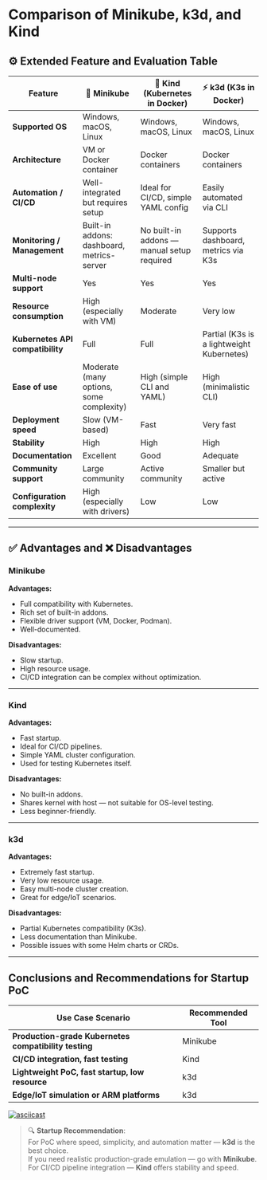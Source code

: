 #  Comparison of Minikube, k3d, and Kind

## ⚙️ Extended Feature and Evaluation Table

| Feature                                 | 🐳 Minikube                                   | 🧱 Kind (Kubernetes in Docker)                 | ⚡ k3d (K3s in Docker)                         |
|----------------------------------------|-----------------------------------------------|-----------------------------------------------|-----------------------------------------------|
| **Supported OS**                       | Windows, macOS, Linux                         | Windows, macOS, Linux                         | Windows, macOS, Linux                         |
| **Architecture**                       | VM or Docker container                        | Docker containers                             | Docker containers                             |
| **Automation / CI/CD**                 |  Well-integrated but requires setup           | Ideal for CI/CD, simple YAML config           | Easily automated via CLI                      |
| **Monitoring / Management**            | Built-in addons: dashboard, metrics-server    | No built-in addons — manual setup required    | Supports dashboard, metrics via K3s           |
| **Multi-node support**                 | Yes                                           | Yes                                           | Yes                                           |
| **Resource consumption**               | High (especially with VM)                     | Moderate                                      | Very low                                      |
| **Kubernetes API compatibility**       | Full                                          | Full                                          | Partial (K3s is a lightweight Kubernetes)     |
| **Ease of use**                        | Moderate (many options, some complexity)      | High (simple CLI and YAML)                    | High (minimalistic CLI)                       |
| **Deployment speed**                   | Slow (VM-based)                               | Fast                                          | Very fast                                     |
| **Stability**                          | High                                          | High                                          | High                                          |
| **Documentation**                      | Excellent                                     | Good                                          | Adequate                                      |
| **Community support**                  | Large community                               | Active community                              | Smaller but active                            |
| **Configuration complexity**           | High (especially with drivers)                | Low                                           | Low                                           |

---

## ✅ Advantages and ❌ Disadvantages

###  Minikube

**Advantages:**
- Full compatibility with Kubernetes.
- Rich set of built-in addons.
- Flexible driver support (VM, Docker, Podman).
- Well-documented.

**Disadvantages:**
- Slow startup.
- High resource usage.
- CI/CD integration can be complex without optimization.

---

###  Kind

**Advantages:**
- Fast startup.
- Ideal for CI/CD pipelines.
- Simple YAML cluster configuration.
- Used for testing Kubernetes itself.

**Disadvantages:**
- No built-in addons.
- Shares kernel with host — not suitable for OS-level testing.
- Less beginner-friendly.

---

###  k3d

**Advantages:**
- Extremely fast startup.
- Very low resource usage.
- Easy multi-node cluster creation.
- Great for edge/IoT scenarios.

**Disadvantages:**
- Partial Kubernetes compatibility (K3s).
- Less documentation than Minikube.
- Possible issues with some Helm charts or CRDs.

---

##  Conclusions and Recommendations for Startup PoC

| Use Case Scenario                            | Recommended Tool         |
|---------------------------------------------|--------------------------|
| **Production-grade Kubernetes compatibility testing** | Minikube                 |
| **CI/CD integration, fast testing**          | Kind                     |
| **Lightweight PoC, fast startup, low resource** | k3d                      |
| **Edge/IoT simulation or ARM platforms**     | k3d                      |

[![asciicast](https://asciinema.org/a/FNHbz50TdSAtX5oibNHRCsy7u.svg)](https://asciinema.org/a/FNHbz50TdSAtX5oibNHRCsy7u)

> 🔍 **Startup Recommendation**:  
> For PoC where speed, simplicity, and automation matter — **k3d** is the best choice.  
> If you need realistic production-grade emulation — go with **Minikube**.  
> For CI/CD pipeline integration — **Kind** offers stability and speed.

